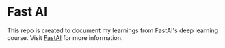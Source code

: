 # Fast AI

This repo is created to document my learnings from FastAI's deep learning course. 
Visit [FastAI](https://course.fast.ai/) for more information.
